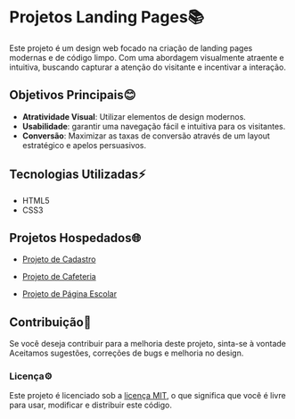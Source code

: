 # Projetos Landing Pages📚
  Este projeto é um design web focado na criação de landing pages modernas e de código limpo. Com uma abordagem visualmente atraente e intuitiva, buscando capturar a atenção do visitante   e incentivar a interação.

## Objetivos Principais😊
* **Atratividade Visual**: Utilizar elementos de design modernos.
* **Usabilidade**: garantir uma navegação fácil e intuitiva para os visitantes.
* **Conversão**: Maximizar as taxas de conversão através de um layout estratégico e apelos persuasivos.

## Tecnologias Utilizadas⚡
* HTML5
* CSS3

## Projetos Hospedados🌐
- [Projeto de Cadastro](https://gustx21.github.io/Landing-Page/projeto01/cubo01.html)

- [Projeto de Cafeteria](https://gustx21.github.io/Landing-Page/projeto02/cafe.html)

- [Projeto de Página Escolar](https://gustx21.github.io/Landing-Page/projeto03/umbrella.html)

## Contribuição📂
 Se você deseja contribuir para a melhoria deste projeto, sinta-se à vontade Aceitamos sugestões, correções de bugs e melhoria no design.

### Licença⚙️
 Este projeto é licenciado sob a [licença MIT](LICENSE), o que significa que você é livre para usar, modificar e distribuir este código.
